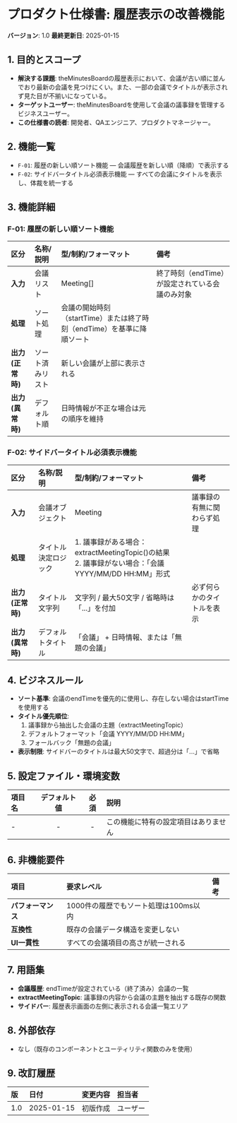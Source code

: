 # プロダクト仕様書: 履歴表示の改善機能

**バージョン**: 1.0
**最終更新日**: 2025-01-15

## 1. 目的とスコープ
- **解決する課題**: theMinutesBoardの履歴表示において、会議が古い順に並んでおり最新の会議を見つけにくい。また、一部の会議でタイトルが表示されず見た目が不揃いになっている。
- **ターゲットユーザー**: theMinutesBoardを使用して会議の議事録を管理するビジネスユーザー。
- **この仕様書の読者**: 開発者、QAエンジニア、プロダクトマネージャー。

## 2. 機能一覧
- `F-01`: 履歴の新しい順ソート機能 — 会議履歴を新しい順（降順）で表示する
- `F-02`: サイドバータイトル必須表示機能 — すべての会議にタイトルを表示し、体裁を統一する

## 3. 機能詳細
### F-01: 履歴の新しい順ソート機能
| 区分 | 名称/説明 | 型/制約/フォーマット | 備考 |
|:---|:---|:---|:---|
| **入力** | 会議リスト | Meeting[] | 終了時刻（endTime）が設定されている会議のみ対象 |
| **処理** | ソート処理 | 会議の開始時刻（startTime）または終了時刻（endTime）を基準に降順ソート | |
| **出力 (正常時)** | ソート済みリスト | 新しい会議が上部に表示される | |
| **出力 (異常時)** | デフォルト順 | 日時情報が不正な場合は元の順序を維持 | |

### F-02: サイドバータイトル必須表示機能
| 区分 | 名称/説明 | 型/制約/フォーマット | 備考 |
|:---|:---|:---|:---|
| **入力** | 会議オブジェクト | Meeting | 議事録の有無に関わらず処理 |
| **処理** | タイトル決定ロジック | 1. 議事録がある場合：extractMeetingTopic()の結果<br>2. 議事録がない場合：「会議 YYYY/MM/DD HH:MM」形式 | |
| **出力 (正常時)** | タイトル文字列 | 文字列 / 最大50文字 / 省略時は「...」を付加 | 必ず何らかのタイトルを表示 |
| **出力 (異常時)** | デフォルトタイトル | 「会議」 + 日時情報、または「無題の会議」 | |

## 4. ビジネスルール
- **ソート基準**: 会議のendTimeを優先的に使用し、存在しない場合はstartTimeを使用する
- **タイトル優先順位**: 
  1. 議事録から抽出した会議の主題（extractMeetingTopic）
  2. デフォルトフォーマット「会議 YYYY/MM/DD HH:MM」
  3. フォールバック「無題の会議」
- **表示制限**: サイドバーのタイトルは最大50文字で、超過分は「...」で省略

## 5. 設定ファイル・環境変数
| 項目名 | デフォルト値 | 必須 | 説明 |
|:---|:---:|:---:|:---|
| - | - | - | この機能に特有の設定項目はありません |

## 6. 非機能要件
| 項目 | 要求レベル | 備考 |
|:---|:---|:---|
| **パフォーマンス** | 1000件の履歴でもソート処理は100ms以内 | |
| **互換性** | 既存の会議データ構造を変更しない | |
| **UI一貫性** | すべての会議項目の高さが統一される | |

## 7. 用語集
- **会議履歴**: endTimeが設定されている（終了済み）会議の一覧
- **extractMeetingTopic**: 議事録の内容から会議の主題を抽出する既存の関数
- **サイドバー**: 履歴表示画面の左側に表示される会議一覧エリア

## 8. 外部依存
- なし（既存のコンポーネントとユーティリティ関数のみを使用）

## 9. 改訂履歴
| 版 | 日付 | 変更内容 | 担当者 |
|:---|:---|:---|:---|
| 1.0 | 2025-01-15 | 初版作成 | ユーザー |